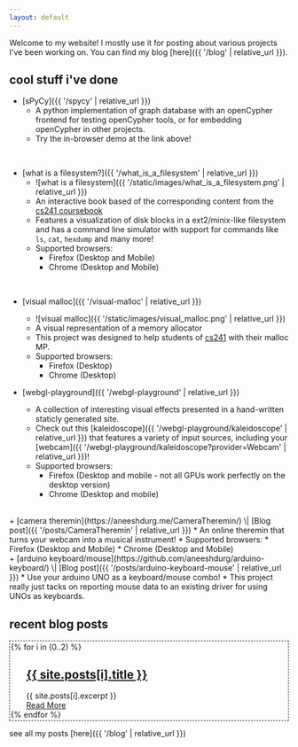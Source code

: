 ```yaml
---
layout: default
---
```


Welcome to my website! I mostly use it for posting about various projects I've
been working on. You can find my blog [here]({{ '/blog' | relative_url }}).


## cool stuff i've done

+ [sPyCy]({{ '/spycy' | relative_url }})
   * A python implementation of graph database with an openCypher frontend for
     testing openCypher tools, or for embedding openCypher in other projects.
   * Try the in-browser demo at the link above!
<br>


+ [what is a filesystem?]({{ '/what_is_a_filesystem' | relative_url }})
   * ![what is a filesystem]({{ '/static/images/what_is_a_filesystem.png' | relative_url }})
   * An interactive book based of the corresponding content from the [cs241 coursebook](http://cs241.cs.illinois.edu/coursebook/Filesystems)
   * Features a visualization of disk blocks in a ext2/minix-like filesystem and has a command line simulator with
     support for commands like `ls`, `cat`, `hexdump` and many more!
   * Supported browsers:
     * Firefox (Desktop and Mobile)
     * Chrome (Desktop and Mobile)
<br>

+ [visual malloc]({{ '/visual-malloc' | relative_url }})
   * ![visual malloc]({{ '/static/images/visual_malloc.png' | relative_url }})
   * A visual representation of a memory allocator
   * This project was designed to help students of [cs241](http://cs241.cs.illinois.edu/) with their malloc MP.
   * Supported browsers:
     * Firefox (Desktop)
     * Chrome (Desktop)

+ [webgl-playground]({{ '/webgl-playground' | relative_url }})
   * A collection of interesting visual effects presented in a hand-written
     staticly generated site.
   * Check out this [kaleidoscope]({{ '/webgl-playground/kaleidoscope' | relative_url }})
   that features a variety of input sources, including your [webcam]({{ '/webgl-playground/kaleidoscope?provider=Webcam' | relative_url }})!
   * Supported browsers:
     * Firefox (Desktop and mobile - not all GPUs work perfectly on the desktop version)
     * Chrome (Desktop and mobile)
<br>
<!-- Hard-coding the url here because it needs https -->
+ [camera theremin](https://aneeshdurg.me/CameraTheremin/) \| [Blog post]({{ '/posts/CameraTheremin' | relative_url }})
   * An online theremin that turns your webcam into a musical instrument!
   * Supported browsers:
     * Firefox (Desktop and Mobile)
     * Chrome (Desktop and Mobile)
<br>
+ [arduino keyboard/mouse](https://github.com/aneeshdurg/arduino-keyboard/) \| [Blog post]({{ '/posts/arduino-keyboard-mouse' | relative_url }})
   * Use your arduino UNO as a keyboard/mouse combo!
   * This project really just tacks on reporting mouse data to an existing
     driver for using UNOs as keyboards.

## recent blog posts

<div style="border: 1px dashed; padding: 0.1em">
{% for i in (0..2) %}
<article class="post" style="margin-left: 2em">
<h1><a href="{{ site.baseurl }}{{ site.posts[i].url }}">{{ site.posts[i].title }}</a></h1>
<div class="entry">
{{ site.posts[i].excerpt }}
</div>
<a href="{{ site.baseurl }}{{ site.posts[i].url }}" class="read-more">Read More</a>
</article>
{% endfor %}
</div>

see all my posts [here]({{ '/blog' | relative_url }})
